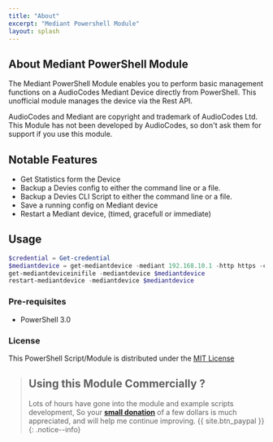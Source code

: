 ```yaml
---
title: "About"
excerpt: "Mediant Powershell Module"
layout: splash
---
```


## About Mediant PowerShell Module
The Mediant PowerShell Module enables you to perform basic management functions on a AudioCodes Mediant Device directly from PowerShell. This unofficial module manages the device via the Rest API.

AudioCodes and Mediant are copyright and trademark of AudioCodes Ltd.  This Module has not been developed by AudioCodes, so don't ask them for support if you use this module.

## Notable Features
 - Get Statistics form the Device
 - Backup a Devies config to either the command line or a file. 
 - Backup a Devies CLI Script to either the command line or a file. 
 - Save a running config on Mediant device
 - Restart a Mediant device, (timed, gracefull or immediate)

## Usage

```powershell
$credential = Get-credential
$mediantdevice = get-mediantdevice -mediant 192.168.10.1 -http https -credential $credential
get-mediantdeviceinifile -mediantdevice $mediantdevice
restart-mediantdevice -mediantdevice $mediantdevice
```

### Pre-requisites
 - PowerShell 3.0

### License 
This PowerShell Script/Module is distributed under the [MIT License](/license)

>## Using this Module Commercially ? 
>Lots of hours have gone into the module and example scripts development, So your [**small donation**](https://www.paypal.me/shanehoey) of a few dollars is much appreciated, and will help me continue improving. 
{{ site.btn_paypal }}
{: .notice--info}
